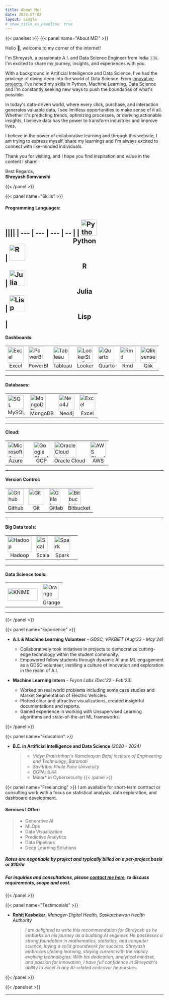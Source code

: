 ```yaml
---
title: About Me!
date: 2024-07-02
layout: single
# show_title_as_headline: true
---
```



{{< panelset >}}
{{< panel name="About ME!" >}}

Hello :wave:, welcome to my corner of the internet!

I'm Shreyash, a passionate A.I. and Data Science Engineer from India :india:. I'm excited to share my journey, insights, and experiences with you.

With a background in Artificial Intelligence and Data Science, I've had the privilege of diving deep into the world of Data Science. From [innovative projects](https://shreyash.rbind.io/project/), I've honed my skills in Python, Machine Learning, Data Science and I'm constantly seeking new ways to push the boundaries of what's possible.

In today's data-driven world, where every click, purchase, and interaction generates valuable data, I see limitless opportunities to make sense of it all. Whether it's predicting trends, optimizing processes, or deriving actionable insights, I believe data has the power to transform industries and improve lives.

I believe in the power of collaborative learning and through this website, I am trying to express myself, share my learnings and I'm always excited to connect with like-minded individuals.

Thank you for visiting, and I hope you find inspiration and value in the content I share!

Best Regards,<br>
**Shreyash Somvanshi**<br>

{{< /panel >}}

{{< panel name="Skills" >}} 
#### Programming Languages:
||||
| --- | --- | --- | -- |
| <img src="/logos/programming_lang/python.png" alt="Python" style="width: 50px; height: 50px;"> <center>Python</center>  | <img src="/logos/programming_lang/Rlogo.svg" alt="R" style="width: 50px; height: 50px;">   <center>R</center>     | <img src="/logos/programming_lang/julia-dots.svg" alt="Julia" style="width: 50px; height: 50px;">  <center>Julia</center>    | <img src="/logos/programming_lang/Lisp_logo.svg" alt="Lisp" style="width: 50px; height: 50px;">  <center>Lisp</center>  |
---

#### Dashboards:
|||| | | | |
| --- | --- | --- | --- | --- | --- | --- |
| <img src="/logos/dashboarding/microsoft-excel-2019.png" alt="Excel" style="width: 50px; height: 50px;"> <center>Excel</center> | <img src="/logos/dashboarding/power-bi.png" alt="PowerBI" style="width: 50px; height: 50px;"> <center>PowerBI</center>  | <img src="/logos/dashboarding/tableau-software.png" alt="Tableau" style="width: 50px; height: 50px;">  <center> Tableau </center>     | <img src="/logos/dashboarding/ic_looker_studio.svg" alt="LookerStudio" style="width: 50px; height: 50px;"> <center>Looker</center>    | <img src="/logos/dashboarding/quarto.png" alt="Quarto" style="width: 50px; height: 50px;"> <center>Quarto</center> | <img src="/logos/dashboarding/Rmd.png" alt="Rmd" style="width: 50px; height: 50px;"> <center>Rmd</center> | <img src="/logos/dashboarding/qliksense.png" alt="Qliksense" style="width: 50px; height: 50px;"> <center>Qlik</center> |


---

#### Databases:
|||| |
| --- | --- | --- | --- |
| <img src="/logos/databases/logo-mysql-170x115.png" alt="SQL" style="width: 50px; height: 45px;"><center>MySQL</center>  |  <img src="/logos/databases/mongodb.png" alt="MongoDB" style="width: 50px; height: 50px;">  <center>MongoDB</center>  | <img src="/logos/databases/neo4j.svg" alt="Neo4J" style="width: 50px; height: 50px;"> <center>Neo4j</center> | <img src="/logos/dashboarding/microsoft-excel-2019.png" alt="Excel" style="width: 50px; height: 50px;"> <center>Excel</center> |

---


#### Cloud:
|||| | |
| --- | --- | --- | --- | --- |
| <img src="/logos/cloud_tech/Microsoft_Azure.svg" alt="Microsoft Azure" style="width: 50px; height: 50px;"><center> Azure</center>  | | <img src="/logos/cloud_tech/google-cloud.png" alt="Google Cloud" style="width: 50px; height: 50px;">  <center>GCP</center>  | <img src="/logos/cloud_tech/oracle.png" alt="Oracle Cloud" style="width: 70px; height: 50px;"> <center>Oracle Cloud</center> | <img src="/logos/cloud_tech/Amazon_Web_Services_Logo.svg" alt="AWS Cloud" style="width: 50px; height: 50px;"> <center>AWS</center> |


---

#### Version Control:
||| | |
| --- | --- | --- | --- |
| <img src="/logos/version_control/GitHub_Invertocat_Logo.svg" alt="Github" style="width: 50px; height: 50px;"> <center>Github</center>| <img src="/logos/version_control/git.png" alt="Git" style="width: 50px; height: 50px;"> <center>Git</center> | <img src="/logos/version_control/GitLab_icon.svg" alt="Gitlab" style="width: 35px; height: 50px;"> <center>Gitlab</center> | <img src="/logos/version_control/Bitbucket-blue-logomark-only.svg" alt="Bitbucket" style="width: 40px; height: 50px;"> <center>Bitbucket</center> |

---

#### Big Data tools:
||| | |
| --- | --- | --- | --- |
| <img src="/logos/bigdata_tools/hadoop1.png" alt="Hadoop" style="width: 75px; height: 50px;"> <center>Hadoop</center> | <img src="/logos/bigdata_tools/scala-spiral-3d.png" alt="Scala" style="width: 35px; height: 50px;"> <center>Scala</center> | <img src="/logos/bigdata_tools/Apache_Spark_logo.svg" alt="Spark" style="width: 50px; height: 50px;"> <center>Spark</center> |

---

#### Data Science tools:

|||
| --- | --- | 
| <img src="/logos/data_science_tools/Knime-White.svg" alt="KNIME" style="width: 95px; height: 40px;"> | <img src="/logos/data_science_tools/orangedatamining_logo-removebg-preview.png" alt="Orange" style="width: 50px; height: 50px;"> <center>Orange</center> | 

---

{{< /panel >}}

{{< panel name="Experience" >}}

+ **A.I. & Machine Learning Volunteer** - *GDSC, VPKBIET (Aug'23 - May'24)* 
   - Collaboratively took initiatives in projects to democratize cutting-edge technology within the student community.
   - Empowered fellow students through dynamic AI and ML engagement as a GDSC volunteer, instilling a culture of innovation and exploration in the realm of A.I.

+ **Machine Learning Intern** - *Feynn Labs (Dec'22 - Feb'23)*
    - Worked on real world problems including some case studies and Market Segmentation of Electric Vehicles.
    - Plotted clear and attractive visualizations, created insightful documentations and reports.
    - Gained experience in working with Unsupervised Learning algorithms and state-of-the-art ML frameworks.

{{< /panel >}}

{{< panel name="Education" >}}
+ **B.E. in Artificial Intelligence and Data Science**  *(2020 - 2024)*
    > - *Vidya Pratishthan's Kamalnayan Bajaj Institute of Engineering and Technology, Baramati*
    > - *Savitribai Phule Pune University*
    > - CGPA: 8.44
    > - Minor* in Cybersecurity
{{< /panel >}}

{{< panel name="Freelancing" >}}
I am available for short-term contract or consulting work with a focus on statistical analysis, data exploration, and dashboard development. 

#### Services I Offer:
  > + Generative AI
  > + MLOps
  > + Data Visualization
  > + Predictive Analytics
  > + Data Pipelines
  > + Deep Learning Solutions

##### *Rates are negotiable by project and typically billed on a per-project basis or $10/hr*

##### For inquiries and consultations, please [contact me here](/contact), to discuss requirements, scope and cost.

{{< /panel >}}

{{< panel name="Testimonials" >}}
- **Rohit Kasbekar**, *Manager-Digital Health, Saskatchewan Health Authority*
    > *I am delighted to write this recommendation for Shreyash as he embarks on his journey as a budding AI engineer. He possesses a strong foundation in mathematics, statistics, and computer science, laying a solid groundwork for success. Shreyash embraces lifelong learning, staying current with the rapidly evolving technologies. With his dedication, analytical mindset, and passion for innovation, I have full confidence in Shreyash's ability to excel in any AI-related endeavor he pursues.*

{{< /panel >}}

{{< /panelset >}}

---
